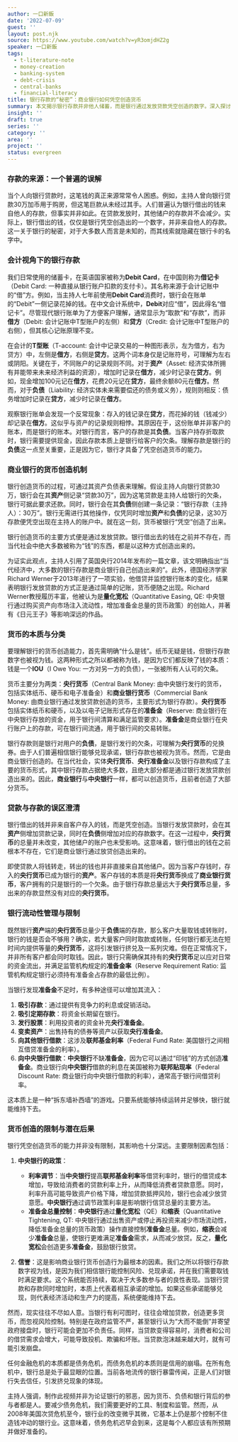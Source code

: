 ```yaml
---
author: 一口新飯
date: '2022-07-09'
guest: ''
layout: post.njk
source: https://www.youtube.com/watch?v=yR3omjdHZ2g
speaker: 一口新飯
tags:
  - t-literature-note
  - money-creation
  - banking-system
  - debt-crisis
  - central-banks
  - financial-literacy
title: 银行存款的“秘密”：商业银行如何凭空创造货币
summary: 本文揭示银行存款并非他人储蓄，而是银行通过发放贷款凭空创造的数字。深入探讨货币种类、银行货币创造机制及央行政策、信誉对该过程的限制与影响。
insight: ''
draft: true
series: ''
category: ''
area: ''
project: ''
status: evergreen
---
```

### 存款的来源：一个普遍的误解

当个人向银行贷款时，这笔钱的真正来源常常令人困惑。例如，主持人曾向银行贷款30万加币用于购房，但这笔巨款从未经过其手。人们普遍认为银行借出的钱来自他人的存款，但事实并非如此。在贷款发放时，其他储户的存款并不会减少。实际上，银行借出的钱，仅仅是银行凭空创造出的一个数字，并非来自他人的存款。这一关于银行的秘密，对于大多数人而言是未知的，而其线索就隐藏在银行卡的名字中。

### 会计视角下的银行存款

我们日常使用的储蓄卡，在英语国家被称为**Debit Card**，在中国则称为**借记卡**（Debit Card: 一种直接从银行账户扣款的支付卡）。其名称来源于会计记账中的“借”方。例如，当主持人七年前使用**Debit Card**消费时，银行会在账单的“Debit”一侧记录花掉的钱。在中文会计系统中，**Debit**对应“借”，因此得名“借记卡”。尽管现代银行账单为了方便客户理解，通常显示为“取款”和“存款”，而非**借方**（Debit: 会计记账中T型账户的左侧）和**贷方**（Credit: 会计记账中T型账户的右侧），但其核心记账原理不变。

在会计的**T型账**（T-account: 会计中记录交易的一种图形表示，左为借方，右为贷方）中，左侧是**借方**，右侧是**贷方**。这两个词本身仅是记账符号，可理解为左右或阴阳。关键在于，不同账户的记录规则不同。对于**资产**（Asset: 经济实体所拥有并能带来未来经济利益的资源），增加时记录在**借方**，减少时记录在**贷方**。例如，现金增加100元记在**借方**，花费20元记在**贷方**，最终余额80元在**借方**。然而，对于**负债**（Liability: 经济实体未来需要偿还的债务或义务），规则则相反：债务增加时记录在**贷方**，减少时记录在**借方**。

观察银行账单会发现一个反常现象：存入的钱记录在**贷方**，而花掉的钱（钱减少）却记录在**借方**。这似乎与资产的记录规则相悖。其原因在于，这份账单并非客户的账本，而是银行的账本。对银行而言，客户的存款是其**负债**。当客户持存折取款时，银行需要提供现金，因此存款本质上是银行给客户的欠条。理解存款是银行的**负债**这一点至关重要，正是因为它，银行才具备了凭空创造货币的能力。

### 商业银行的货币创造机制

银行创造货币的过程，可通过其资产负债表来理解。假设主持人向银行贷款30万，银行会在其**资产**侧记录“贷款30万”，因为这笔贷款是主持人给银行的欠条，银行可据此要求还款。同时，银行会在其**负债**侧创建一条记录：“银行存款（主持人）：30万”。银行无需进行其他操作，仅凭同时增加**资产**和**负债**的记录，这30万存款便凭空出现在主持人的账户中。就在这一刻，货币被银行“凭空”创造了出来。

银行创造货币的主要方式便是通过发放贷款。银行借出去的钱在之前并不存在，而当代社会中绝大多数被称为“钱”的东西，都是以这种方式创造出来的。

为证实此观点，主持人引用了英国央行2014年发布的一篇文章，该文明确指出“当代经济中，大多数的银行存款是商业银行自己创造出来的”。此外，德国经济学家Richard Werner于2013年进行了一项实验，他借贷并监控银行账本的变化，结果表明银行发放贷款的方式正是通过简单的记账，货币便随之出现。Richard Werner教授履历丰富，他被认为是**量化宽松**（Quantitative Easing, QE: 中央银行通过购买资产向市场注入流动性，增加准备金总量的货币政策）的创始人，并著有《日元王子》等影响深远的作品。

### 货币的本质与分类

要理解银行的货币创造能力，首先需明确“什么是钱”。纸币无疑是钱，但银行存款数字也被视为钱。这两种形式之所以都被称为钱，是因为它们都反映了钱的本质：钱是一个**IOU**（I Owe You: 一方对另一方的负债），一张被所有人认可的欠条。

货币主要分为两类：**央行货币**（Central Bank Money: 由中央银行发行的货币，包括实体纸币、硬币和电子准备金）和**商业银行货币**（Commercial Bank Money: 由商业银行通过发放贷款创造的货币，主要形式为银行存款）。**央行货币**包括实体纸币和硬币，以及以电子记账形式存在的**准备金**（Reserve: 商业银行在中央银行存放的资金，用于银行间清算和满足监管要求）。**准备金**是商业银行在央行账户上的存款，可在银行间流通，用于银行间的交易转账。

银行存款则是银行对用户的**负债**，是银行发行的欠条，可理解为**央行货币**的兑换券。由于人们普遍相信银行能够兑现承诺，银行存款也被视为货币。然而，它是由商业银行创造的。在当代社会，实体**央行货币**、**央行准备金**以及银行存款构成了主要的货币形式，其中银行存款占据绝大多数，且绝大部分都是通过银行发放贷款创造出来的。因此，**商业银行**与**中央银行**一样，都可以创造货币，且前者创造了大部分货币。

### 贷款与存款的误区澄清

银行借出的钱并非来自客户存入的钱，而是凭空创造。当银行发放贷款时，会在其**资产**侧增加贷款记录，同时在**负债**侧增加对应的存款数字。在这一过程中，**央行货币**的总量并未改变，其他储户的账户也未受影响。这意味着，银行借出的钱在之前根本不存在，它们是商业银行通过放贷创造出来的。

即使贷款人将钱转走，转出的钱也并非直接来自其他储户。因为当客户存钱时，存入的**央行货币**已成为银行的**资产**。客户存钱的本质是将**央行货币**换成了**商业银行货币**，客户拥有的只是银行的一个欠条。由于银行存款总量远大于**央行货币**总量，多出来的存款显然没有对应的**央行货币**。

### 银行流动性管理与限制

既然银行**资产**端的**央行货币**总量少于**负债**端的存款，那么客户大量取钱或转账时，银行的钱是否会不够用？确实，若大量客户同时取款或转账，任何银行都无法在短时间内提供等量的**央行货币**，这将引发银行挤兑及一系列灾难。但在正常情况下，并非所有客户都会同时取钱。因此，银行只需确保其持有的**央行货币**足以应对日常的资金流出，并满足监管机构规定的**准备金率**（Reserve Requirement Ratio: 监管机构规定银行必须持有准备金占存款的最低比例）。

当银行发现**准备金**不足时，有多种途径可以增加其流入：
1.  **吸引存款**：通过提供有竞争力的利息或促销活动。
2.  **吸引定期存款**：将资金长期留在银行。
3.  **发行股票**：利用投资者的资金补充**央行准备金**。
4.  **变卖资产**：出售持有的债券等资产以获取**央行准备金**。
5.  **向其他银行借款**：这涉及**联邦基金利率**（Federal Fund Rate: 美国银行之间相互借贷准备金的利率）。
6.  **向中央银行借款**：**中央银行**不缺**准备金**，因为它可以通过“印钱”的方式创造**准备金**。商业银行向**中央银行**借款的利息在美国被称为**联邦贴现率**（Federal Discount Rate: 商业银行向中央银行借款的利率），通常高于银行间借贷利率。

这本质上是一种“拆东墙补西墙”的游戏。只要系统能够持续运转并足够快，银行就能维持下去。

### 货币创造的限制与潜在后果

银行凭空创造货币的能力并非没有限制，其影响也十分深远。主要限制因素包括：

1.  **中央银行的政策**：
    *   **利率调节**：当**中央银行**提高**联邦基金利率**等借贷利率时，银行的借贷成本增加，导致给消费者的贷款利率上升，从而降低消费者贷款意愿。同时，利率升高可能导致资产价格下降，增加贷款抵押风险，银行也会减少放贷意愿。**中央银行**通过调节政策利率是影响银行信贷总量的主要方法。
    *   **准备金总量控制**：**中央银行**通过**量化宽松**（QE）和**缩表**（Quantitative Tightening, QT: 中央银行通过出售资产或停止再投资来减少市场流动性，降低准备金总量的货币政策）操作直接控制**准备金**总量。例如，**缩表**会减少**准备金**总量，使银行更难满足**准备金**需求，从而减少放贷。反之，**量化宽松**会创造更多**准备金**，鼓励银行放贷。

2.  **信誉**：这是影响商业银行货币创造行为最根本的因素。我们之所以将银行存款数字视为钱，是因为我们相信银行能控制风险、兑现承诺，并在我们需要取钱时满足要求。这个系统能否持续，取决于大多数参与者的良性表现。当银行贷款和存款同时增加时，本质上代表着相互承诺的增加。如果这些承诺能够兑现，则代表经济活动和生产力的提高，系统便能维持下去。

然而，现实往往不尽如人意。当银行有利可图时，往往会增加贷款，创造更多货币，而忽视风险控制。特别是在政府监管不严，甚至银行认为“大而不能倒”并寄望政府接盘时，银行可能会更加不负责任。同样，当贷款变得容易时，消费者和公司的借贷需求会增大，可能导致投机、欺骗和坏账。当贷款泡沫越来越大时，就有可能引发崩盘。

任何金融危机的本质都是债务危机，而债务危机的本质则是信用的崩塌。在所有危机中，银行总是处于最显眼的位置。当前各地流传的银行暴雷传闻，正是人们对银行失去信任，引发挤兑现象的体现。

主持人强调，制作此视频并非为论证银行的邪恶，因为货币、负债和银行背后的参与者都是人。要减少债务危机，我们需要更好的工具、制度和监管。然而，从2008年美国次贷危机至今，银行业的改变微乎其微，它基本上仍是那个控制不住造钱冲动的银行业。这意味着，债务危机迟早会到来，这是每个人都应该有所预期并做好准备的。